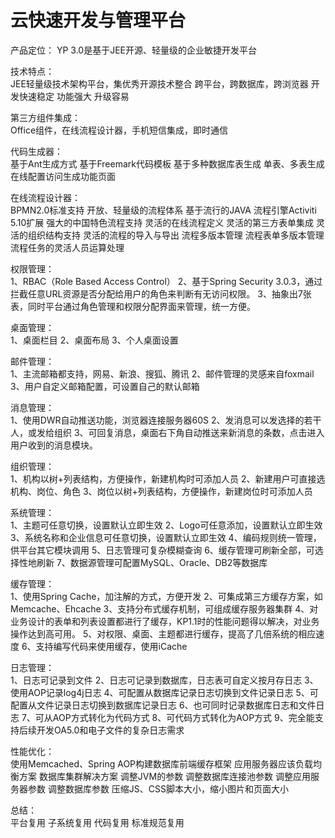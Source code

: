 # 云快速开发与管理平台
产品定位：
YP 3.0是基于JEE开源、轻量级的企业敏捷开发平台

技术特点：  
JEE轻量级技术架构平台，集优秀开源技术整合
跨平台，跨数据库，跨浏览器
开发快速稳定
功能强大
升级容易

第三方组件集成：  
Office组件，在线流程设计器，手机短信集成，即时通信

代码生成器：  
基于Ant生成方式
基于Freemark代码模板
基于多种数据库表生成
单表、多表生成
在线配置访问生成功能页面

在线流程设计器：  
BPMN2.0标准支持
开放、轻量级的流程体系
基于流行的JAVA 流程引擎Activiti 5.10扩展
强大的中国特色流程支持
灵活的在线流程定义
灵活的第三方表单集成
灵活的组织结构支持
灵活的流程的导入与导出
流程多版本管理
流程表单多版本管理
流程任务的灵活人员运算处理

权限管理：  
1、RBAC（Role Based Access Control）
2、基于Spring Security 3.0.3，通过拦截任意URL资源是否分配给用户的角色来判断有无访问权限。
3、抽象出7张表，同时平台通过角色管理和权限分配界面来管理，统一方便。

桌面管理：  
1、桌面栏目
2、桌面布局
3、个人桌面设置

邮件管理：  
1、主流邮箱都支持，网易、新浪、搜狐、腾讯
2、邮件管理的灵感来自foxmail
3、用户自定义邮箱配置，可设置自己的默认邮箱

消息管理：  
1、使用DWR自动推送功能，浏览器连接服务器60S
2、发消息可以发选择的若干人，或发给组织
3、可回复消息，桌面右下角自动推送来新消息的条数，点击进入用户收到的消息模块。

组织管理：  
1、机构以树+列表结构，方便操作，新建机构时可添加人员
2、新建用户可直接选机构、岗位、角色
3、岗位以树+列表结构，方便操作，新建岗位时可添加人员

系统管理：  
1、主题可任意切换，设置默认立即生效
2、Logo可任意添加，设置默认立即生效
3、系统名称和企业信息可任意切换，设置默认立即生效
4、编码规则统一管理，供平台其它模块调用
5、日志管理可复杂模糊查询
6、缓存管理可刷新全部，可选择性地刷新
7、数据源管理可配置MySQL、Oracle、DB2等数据库

缓存管理：  
1、使用Spring Cache，加注解的方式，方便开发
2、可集成第三方缓存方案，如Memcache、Ehcache
3、支持分布式缓存机制，可组成缓存服务器集群
4、对业务设计的表单和列表设置都进行了缓存，KP1.1时的性能问题得以解决，对业务操作达到高可用。
5、对权限、桌面、主题都进行缓存，提高了几倍系统的相应速度
6、支持编写代码来使用缓存，使用iCache

日志管理：  
1、日志可记录到文件
2、日志可记录到数据库，日志表可自定义按月存日志
3、使用AOP记录log4j日志
4、可配置从数据库记录日志切换到文件记录日志
5、可配置从文件记录日志切换到数据库记录日志
6、也可同时记录数据库日志和文件日志
7、可从AOP方式转化为代码方式
8、可代码方式转化为AOP方式
9、完全能支持后续开发OA5.0和电子文件的复杂日志需求

性能优化：  
使用Memcached、Spring AOP构建数据库前端缓存框架
应用服务器应该负载均衡方案
数据库集群解决方案
调整JVM的参数
调整数据库连接池参数
调整应用服务器参数
调整数据库参数
压缩JS、CSS脚本大小，缩小图片和页面大小

总结：  
平台复用
子系统复用
代码复用
标准规范复用























